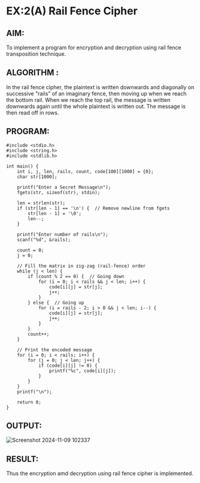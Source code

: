 # EX:2(A)  Rail Fence Cipher

## AIM:
To implement a program for encryption and decryption using rail fence transposition
technique.
## ALGORITHM :
In the rail fence cipher, the plaintext is written downwards and diagonally on successive
"rails" of an imaginary fence, then moving up when we reach the bottom rail. When we reach
the top rail, the message is written downwards again until the whole plaintext is written out.
The message is then read off in rows.
## PROGRAM:
```
#include <stdio.h>
#include <string.h>
#include <stdlib.h>

int main() {
    int i, j, len, rails, count, code[100][1000] = {0};
    char str[1000];

    printf("Enter a Secret Message\n");
    fgets(str, sizeof(str), stdin);

    len = strlen(str);
    if (str[len - 1] == '\n') {  // Remove newline from fgets
        str[len - 1] = '\0';
        len--;
    }

    printf("Enter number of rails\n");
    scanf("%d", &rails);

    count = 0;
    j = 0;

    // Fill the matrix in zig-zag (rail-fence) order
    while (j < len) {
        if (count % 2 == 0) {  // Going down
            for (i = 0; i < rails && j < len; i++) {
                code[i][j] = str[j];
                j++;
            }
        } else {  // Going up
            for (i = rails - 2; i > 0 && j < len; i--) {
                code[i][j] = str[j];
                j++;
            }
        }
        count++;
    }

    // Print the encoded message
    for (i = 0; i < rails; i++) {
        for (j = 0; j < len; j++) {
            if (code[i][j] != 0) {
                printf("%c", code[i][j]);
            }
        }
    }
    printf("\n");

    return 0;
}
```

## OUTPUT:
![Screenshot 2024-11-09 102337](https://github.com/user-attachments/assets/028158b4-3859-48df-b55b-2c4567fd1968)

## RESULT:
Thus the encryption amd decryption using rail fence cipher is implemented.
